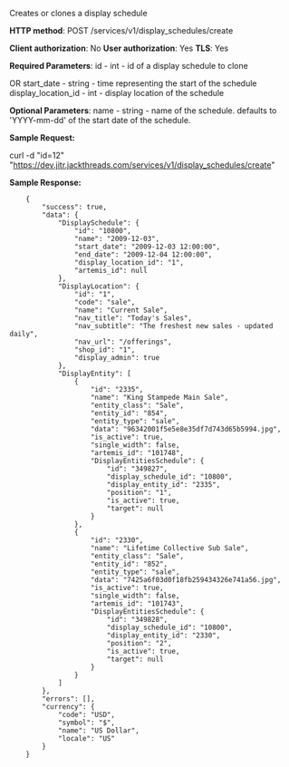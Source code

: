 Creates or clones a display schedule


**HTTP method**: POST /services/v1/display_schedules/create

**Client authorization**: No
**User authorization**: Yes
**TLS**: Yes


**Required Parameters**:
    id - int - id of a display schedule to clone

OR
    start_date - string - time representing the start of the schedule
    display_location_id - int - display location of the schedule



**Optional Parameters**:
    name - string - name of the schedule. defaults to 'YYYY-mm-dd' of the start date of the schedule.



**Sample Request:**

curl -d "id=12" "https://dev.jitr.jackthreads.com/services/v1/display_schedules/create" 


**Sample Response:**


        {
            "success": true,
            "data": {
                "DisplaySchedule": {
                    "id": "10800",
                    "name": "2009-12-03",
                    "start_date": "2009-12-03 12:00:00",
                    "end_date": "2009-12-04 12:00:00",
                    "display_location_id": "1",
                    "artemis_id": null
                },
                "DisplayLocation": {
                    "id": "1",
                    "code": "sale",
                    "name": "Current Sale",
                    "nav_title": "Today's Sales",
                    "nav_subtitle": "The freshest new sales - updated daily",
                    "nav_url": "/offerings",
                    "shop_id": "1",
                    "display_admin": true
                },
                "DisplayEntity": [
                    {
                        "id": "2335",
                        "name": "King Stampede Main Sale",
                        "entity_class": "Sale",
                        "entity_id": "854",
                        "entity_type": "sale",
                        "data": "96342001f5e5e8e35df7d743d65b5994.jpg",
                        "is_active": true,
                        "single_width": false,
                        "artemis_id": "101748",
                        "DisplayEntitiesSchedule": {
                            "id": "349827",
                            "display_schedule_id": "10800",
                            "display_entity_id": "2335",
                            "position": "1",
                            "is_active": true,
                            "target": null
                        }
                    },
                    {
                        "id": "2330",
                        "name": "Lifetime Collective Sub Sale",
                        "entity_class": "Sale",
                        "entity_id": "852",
                        "entity_type": "sale",
                        "data": "7425a6f03d0f18fb259434326e741a56.jpg",
                        "is_active": true,
                        "single_width": false,
                        "artemis_id": "101743",
                        "DisplayEntitiesSchedule": {
                            "id": "349828",
                            "display_schedule_id": "10800",
                            "display_entity_id": "2330",
                            "position": "2",
                            "is_active": true,
                            "target": null
                        }
                    }
                ]
            },
            "errors": [],
            "currency": {
                "code": "USD",
                "symbol": "$",
                "name": "US Dollar",
                "locale": "US"
            }
        }